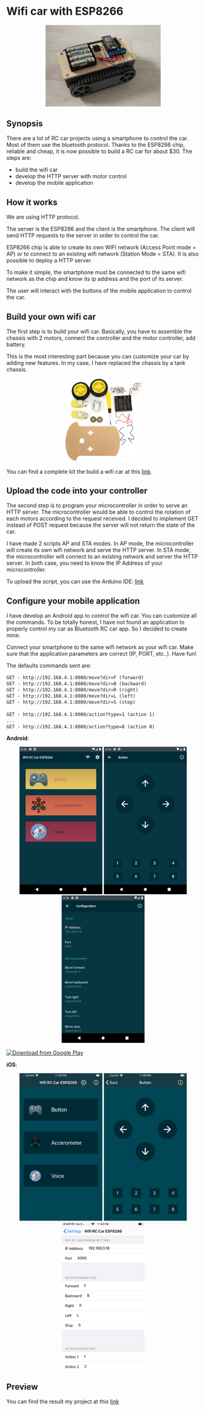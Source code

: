 # Wifi car with ESP8266

<p align="center">
<img src="img/wifi_car.png" width="300" >
</p>


## Synopsis

There are a lot of RC car projects using a smartphone to control the car. Most of them use the bluetooth protocol. Thanks to the ESP8266 chip, reliable and cheap, it is now possible to build a RC car for about $30.
The steps are:
* build the wifi car
* develop the HTTP server with motor control
* develop the mobile application

## How it works

We are using HTTP protocol.

The server is the ESP8266 and the client is the smartphone. The client will send HTTP requests to the server in order to control the car.

ESP8266 chip is able to create its own WIFI network (Access Point mode = AP) or to connect to an existing wifi network (Station Mode = STA). It is also possible to deploy a HTTP server.

To make it simple, the smartphone must be connected to the same wifi network as the chip and know its ip address and the port of its server.

The user will interact with the buttons of the mobile application to control the car.

## Build your own wifi car

The first step is to build your wifi car. Basically, you have to assemble the chassis with 2 motors, connect the controller and the motor controller, add battery.

This is the most interesting part because you can customize your car by adding new features. In my case, I have replaced the chassis by a tank chassis.

<p align="center">
<img src="img/car_kit.png" width="200"  >
</p>

You can find a complete kit the build a wifi car at this [link](https://www.banggood.com/Geekcrei-2WD-L293D-WIFI-Smart-Robot-Car-With-NodeMCU-Shield-Kit-For-ESP-12E-Based-On-ESP8266-p-995166.html).

## Upload the code into your controller

The second step is to program your microcontroller in order to serve an HTTP server. The microcontroller would be able to control the rotation of each motors according to the request received. I decided to implement GET instead of POST request because the server will not return the state of the car.

I have made 2 scripts AP and STA modes. In AP mode, the microcontroller will create its own wifi network and serve the HTTP server. In STA mode, the microcontroller will connect to an existing network and server the HTTP server. In both case, you need to know the IP Address of your microcontroller.

To upload the script, you can use the Arduino IDE: [link](https://randomnerdtutorials.com/how-to-install-esp8266-board-arduino-ide/)

## Configure your mobile application

I have develop an Android app to control the wifi car. You can customize all the commands. To be totally honest, I have not found an application to properly control my car as Bluetooth RC car app. So I decided to create mine.

Connect your smartphone to the same wifi network as your wifi car. Make sure that the application parameters are correct (IP, PORT, etc..). Have fun!

The defaults commands sent are:

```
GET - http://192.168.4.1:8080/move?dir=F (forward)
GET - http://192.168.4.1:8080/move?dir=B (backward)
GET - http://192.168.4.1:8080/move?dir=R (right)
GET - http://192.168.4.1:8080/move?dir=L (left)
GET - http://192.168.4.1:8080/move?dir=S (stop)

GET - http://192.168.4.1:8080/action?type=1 (action 1)
...
GET - http://192.168.4.1:8080/action?type=8 (action 8)
```

__Android__:
<p align="center">
  <img width="216px" height="384px" src="img/android_1.png">
  <img width="216px" height="384px" src="img/android_2.png">
  <img width="216px" height="384px" src="img/android_3.png">
</p>


[<img src="https://play.google.com/intl/en_us/badges/images/generic/en_badge_web_generic.png"
      alt="Download from Google Play"
      height="80">](https://play.google.com/store/apps/details?id=com.lacour.vincent.wificaresp8266)


__iOS__:
<p align="center">
  <img width="216px" height="384px" src="img/ios_1.png">
  <img width="216px" height="384px" src="img/ios_2.png">
  <img width="216px" height="384px" src="img/ios_3.png">
</p>

## Preview

You can find the result my project at this [link](https://www.youtube.com/watch?v=E-RyAsFMnTI)
